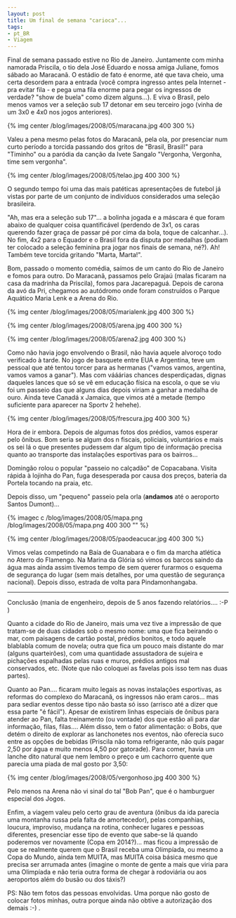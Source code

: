 ```yaml
---
layout: post
title: Um final de semana "carioca"...
tags:
- pt_BR
- Viagem
---
```

Final de semana passado estive no Rio de Janeiro. Juntamente com minha namorada Priscila, o tio dela José Eduardo e nossa amiga Juliane, fomos sábado ao Maracanã. O estádio de fato é enorme, até que tava cheio, uma certa desordem para a entrada (você compra ingresso antes pela Internet - pra evitar fila - e pega uma fila enorme para pegar os ingressos de verdade? "show de buela" como dizem alguns...). E viva o Brasil, pelo menos vamos ver a seleção sub 17 detonar em seu terceiro jogo (vinha de um 3x0 e 4x0 nos jogos anteriores).

{% img center /blog/images/2008/05/maracana.jpg 400 300 %}

Valeu a pena mesmo pelas fotos do Maracanã, pela ola, por presenciar num curto período a torcida passando dos gritos de "Brasil, Brasil!" para "Timinho" ou a paródia da canção da Ivete Sangalo "Vergonha, Vergonha, time sem vergonha".

{% img center /blog/images/2008/05/telao.jpg 400 300 %}

O segundo tempo foi uma das mais patéticas apresentações de futebol já vistas por parte de um conjunto de indivíduos  considerados uma seleção brasileira.

"Ah, mas era a seleção sub 17"... a bolinha jogada e a máscara é que foram abaixo de qualquer coisa quantificável (perdendo de 3x1, os caras querendo fazer graça de passar pé por cima da bola, toque de calcanhar...). No fim, 4x2 para o Equador e o Brasil fora da disputa por medalhas (podiam ter colocado a seleção feminina pra jogar nos finais de semana, né?). Ah! Também teve torcida gritando "Marta, Marta!".

Bom, passado o momento comédia, saímos de um canto do Rio de Janeiro e fomos para outro. Do Maracanã, passamos pelo Grajaú (malas ficaram na casa da madrinha da Priscila), fomos para Jacarepaguá. Depois de carona da avó da Pri, chegamos ao autódromo onde foram construídos o Parque Aquático Maria Lenk e a Arena do Rio.

{% img center /blog/images/2008/05/marialenk.jpg 400 300 %}

{% img center /blog/images/2008/05/arena.jpg 400 300 %}

{% img center /blog/images/2008/05/arena2.jpg 400 300 %}

Como não havia jogo envolvendo o Brasil, não havia aquele alvoroço todo verificado à tarde. No jogo de basquete entre EUA e Argentina, teve um pessoal que até tentou torcer para as hermanas ("vamos vamos, argentina, vamos vamos a ganar"). Mas com vááárias chances desperdiçadas, dignas daqueles lances que só se vê em educação física na escola, o que se viu foi um passeio das que alguns dias depois viriam a ganhar a medalha de ouro. Ainda teve Canadá x Jamaica, que vimos até a metade (tempo suficiente para aparecer na Sportv  2 hehehe).

{% img center /blog/images/2008/05/frescura.jpg 400 300 %}

Hora de ir embora. Depois de algumas fotos dos prédios, vamos esperar pelo ônibus. Bom seria se algum dos n fiscais, policiais, voluntários e mais os sei lá o que presentes pudessem  dar algum tipo de informação precisa quanto ao transporte das instalações esportivas para os bairros...

Domingão rolou o popular "passeio no calçadão" de Copacabana. Visita rápida à lojinha do Pan, fuga desesperada por causa dos preços, bateria da Portela tocando na praia, etc.

Depois disso, um "pequeno" passeio pela orla (**andamos** até o aeroporto Santos Dumont)...

{% imagec c /blog/images/2008/05/mapa.png /blog/images/2008/05/mapa.png 400 300 "" %}

{% img center /blog/images/2008/05/paodeacucar.jpg 400 300 %}

Vimos velas competindo na Baía de Guanabara e o fim da marcha atlética no Aterro do Flamengo. Na Marina da Glória só vimos os barcos saindo da água mas ainda assim tivemos tempo de sem querer furarmos o esquema de segurança do lugar (sem mais detalhes, por uma questão de segurança nacional). Depois disso, estrada de volta para Pindamonhangaba.

---

Conclusão (mania de engenheiro, depois de 5 anos fazendo relatórios.... :-P )

Quanto a cidade do Rio de Janeiro, mais uma vez tive a impressão de que tratam-se de duas cidades sob o mesmo nome: uma que fica beirando o mar, com paisagens de cartão postal, prédios bonitos, e todo aquele blablabla comum de novela; outra que fica um pouco mais distante do mar (alguns quarteirões), com uma quantidade assustadora de sujeira e pichações espalhadas pelas ruas e muros, prédios antigos mal conservados, etc. (Note que não coloquei as favelas pois isso tem nas duas partes).

Quanto ao Pan.... ficaram muito legais as novas instalações esportivas, as reformas do complexo do Maracanã, os ingressos não eram caros... mas para sediar eventos desse tipo não basta só isso (arrisco até a dizer que essa parte "é fácil"). Apesar de existirem linhas especiais de ônibus para atender ao Pan, falta treinamento (ou vontade) dos que estão ali para dar informação, filas, filas....  Além disso, tem o fator alimentação: o Bobs, que detém o direito de explorar as lanchonetes nos eventos, não oferecia suco entre as opções de bebidas (Priscila não toma refrigerante, não quis pagar 2,50 por água e muito menos 4,50 por gatorade). Para comer, havia um lanche dito natural que nem lembro o preço e um cachorro quente que parecia uma piada de mal gosto por 3,50:


{% img center /blog/images/2008/05/vergonhoso.jpg 400 300 %}

Pelo menos na Arena não vi sinal do tal "Bob Pan", que é o hamburguer especial dos Jogos.

Enfim, a viagem valeu pelo certo grau de aventura (ônibus da ida parecia uma montanha russa pela falta de amortecedor), pelas companhias, loucura, improviso, mudança na rotina, conhecer lugares e pessoas diferentes, presenciar esse tipo de evento que sabe-se lá quando poderemos ver novamente (Copa em 2014?)... mas ficou a impressão de que se realmente querem que o Brasil receba uma Olimpíada, ou mesmo a Copa do Mundo, ainda tem MUITA, mas MUITA coisa básica mesmo que precisa ser arrumada antes (imagine o monte de gente a mais que viria para uma Olimpíada e não teria outra forma de chegar à rodoviária ou aos aeroportos além do busão ou dos táxis?)

PS: Não tem fotos das pessoas envolvidas. Uma porque não gosto de colocar fotos minhas, outra porque ainda não obtive a autorização dos demais :-) .
